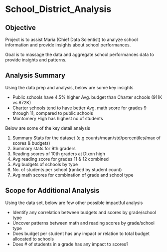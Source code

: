 # School_District_Analysis

## Objective

   Project is to assist Maria (Chief Data Scientist) to analyze school information and provide insights about school performances.
   
Goal is to massage the data and aggregate school performances data to provide insights and patterns.


## Analysis Summary

 Using the data prep and analysis, below are some key insights
 - Public schools have 4.5% higher Avg. budget than Charter schools (911K vs 872K)
 - Charter schools tend to have better Avg. math score for grades 9 through 11, compared to public schools
 - Montomery High has highest no.of students


Below are some of the key detail analysis 
1. Summary Stats for the dataset (e.g counts/mean/std/percentiles/max of scores & budgets)
2. Summary stats for 9th graders 
3. Reading scores of 10th graders at Dixon high
4. Avg reading score for grades 11 & 12 combined
5. Avg budgets of schools by type
6. No. of students per school (ranked by student count)
7. Avg math scores for combination of grade and school type


## Scope for Additional Analysis

  Using the data set, below are few other possible impactful analysis
  - Identify any correlation between budgets and scores by grade/school type
  - Uncover patterns between math and reading scores by grade/school type
  - Does budget per student has any impact or relation to total budget allocated to schools
  - Does # of students in a grade has any impact to scores?
